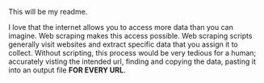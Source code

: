 This will be my readme.

I love that the internet allows you to access more data than you can imagine.
Web scraping makes this access possible. Web scraping scripts generally visit websites and extract specific data that you assign it to collect. 
Without scripting, this process would be very tedious for a human; accurately visting the intended url, finding and copying the data, pasting it into an output file <b>FOR EVERY URL</b>.
